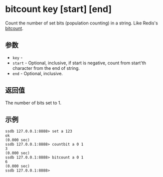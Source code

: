 # bitcount key [start] [end]

Count the number of set bits (population counting) in a string. Like Redis's [bitcount](http://redis.io/commands/bitcount).

## 参数

* `key` - 
* `start` - Optional, inclusive, if start is negative, count from start'th character from the end of string.
* `end` - Optional, inclusive.

## 返回值

The number of bits set to 1.

## 示例

	ssdb 127.0.0.1:8888> set a 123
	ok
	(0.000 sec)
	ssdb 127.0.0.1:8888> countbit a 0 1
	3
	(0.000 sec)
	ssdb 127.0.0.1:8888> bitcount a 0 1
	6
	(0.000 sec)
	ssdb 127.0.0.1:8888> 
